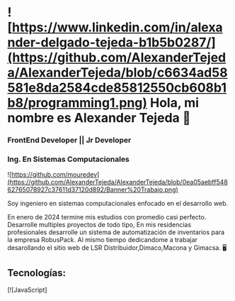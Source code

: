 # ![https://www.linkedin.com/in/alexander-delgado-tejeda-b1b5b0287/](https://github.com/AlexanderTejeda/AlexanderTejeda/blob/c6634ad58581e8da2584cde85812550cb608b1b8/programming1.png) Hola, mi nombre es Alexander Tejeda 👋
### FrontEnd Developer || Jr Developer
### Ing. En Sistemas Computacionales
![https://github.com/mouredev](https://github.com/AlexanderTejeda/AlexanderTejeda/blob/0ea05aebff54862765078927c37611d37120d892/Banner%20Trabajo.png)

Soy ingeniero en sistemas computacionales enfocado en el desarrollo web.

En enero de 2024 termine mis estudios con promedio casi perfecto. Desarrolle multiples proyectos de todo tipo, En mis residencias profesionales desarrolle un sistema de automatización de inventarios para la empresa
RobusPack. Al mismo tiempo dedicandome a trabajar desarollando el sitio web de LSR Distribuidor,Dimaco,Macona y Gimacsa. 🖥️

## Tecnologías:
[![JavaScript]
